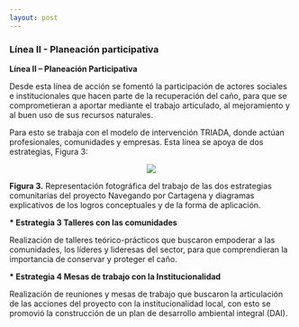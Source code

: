 ```yaml
---
layout: post
---
```


<div class="bradcam_area breadcam_bg overlay d-flex align-items-center justify-content-center">
        <div class="container">
            <div class="row">
                <div class="col-xl-12">
                    <div class="bradcam_text text-center">
                        <h3>Línea II - Planeación participativa</h3>
                    </div>
                </div>
            </div>
        </div>
</div>

<section class="blog_area single-post-area section-padding">
      <div class="container">
         <div class="row">
            <div class="col-lg-12 posts-list">
               <div class="single-post">
                  <div class="blog_details">

<p><strong>Línea II – Planeación Participativa</strong></p>

<p> Desde esta línea de acción se fomentó la participación de actores sociales e institucionales que hacen parte de la recuperación del caño, para que se comprometieran a aportar mediante el trabajo articulado, al mejoramiento y al buen uso de sus recursos naturales.
</p>
<p>Para esto se trabaja con el modelo de intervención TRIADA, donde actúan profesionales, comunidades y empresas. Esta línea se apoya de dos estrategias, Figura 3:
</p>
<p style="text-align: center">
<img  src="{{ '/assets/images/paginas/linea-ii-planeacion-participativa.png' | prepend: site.baseurl }}"><br/>
</p>
<p><strong>Figura 3.</strong> Representación fotográfica del trabajo de las dos estrategias comunitarias del proyecto Navegando por Cartagena y diagramas explicativos de los logros conceptuales y de la forma de aplicación.</p>

<p><strong>* Estrategia 3 Talleres con las comunidades</strong></p>

<p>Realización de talleres teórico-prácticos que buscaron empoderar a las comunidades, los líderes y lideresas del sector, para que comprendieran la importancia de conservar y proteger el caño.

</p>

<p><strong>* Estrategia 4 Mesas de trabajo con la Institucionalidad</strong></p>

<p>Realización de reuniones y mesas de trabajo que buscaron la articulación de las acciones del proyecto con la institucionalidad local, con esto se promovió la construcción de un plan de desarrollo ambiental integral (DAI).

</p>
</div>
</div>
            </div>
         </div>
      </div>
</section>